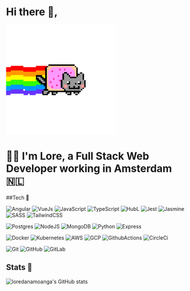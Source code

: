 # Hi there 👋, 
<div  style="max-width: 300px">
<img src="https://raw.githubusercontent.com/loredanamoanga/loredanamoanga/main/assets/PYh.gif">
</div>

 # 👩‍💻 I'm Lore, a Full Stack Web Developer working in Amsterdam 🇳🇱


##Tech 🍬

![Angular](https://img.shields.io/badge/ANGULAR-DD0031.svg?&style=flat&logo=angular&logoColor=white)
![VueJs](https://img.shields.io/badge/-VueJs-41B883.svg?&style=flat&logo=vuedotjs&logoColor=white)
![JavaScript](https://img.shields.io/badge/JAVASCRIPT-323330.svg?&style=flat&logo=javascript&logoColor=%23F7DF1E)
![TypeScript](https://img.shields.io/badge/TYPESCRIPT-%23007ACC.svg?&style=flat&logo=typescript&logoColor=white)
![HubL](https://img.shields.io/badge/HubL-FF7A59.svg?&style=flat&logo=hubspot&logoColor=white)
![Jest](https://img.shields.io/badge/Jest-C21325.svg?&style=flat&logo=jest&logoColor=white)
![Jasmine](https://img.shields.io/badge/Jasmine-8A4182.svg?&style=flat&logo=jasmine&logoColor=white)
![SASS](https://img.shields.io/badge/SASS-CC6699.svg?&style=flat&logo=sass&logoColor=white)
![TailwindCSS](https://img.shields.io/badge/TailwindCSS-41B883.svg?&style=flat&logo=tailwindcss&logoColor=white)

![Postgres](https://img.shields.io/badge/POSTGRES-%23316192.svg?&style=flat&logo=postgresql&logoColor=white)
![NodeJS](https://img.shields.io/badge/NODEJS-339933.svg?&style=flat&logo=node.js&logoColor=white)
![MongoDB](https://img.shields.io/badge/MONGODB-47A248.svg?&style=flat&logo=mongodb&logoColor=white)
![Python](https://img.shields.io/badge/PYTHON-3776AB.svg?&style=flat&logo=python&logoColor=white)
![Express](https://img.shields.io/badge/Express-3776AB.svg?&style=flat&logo=express&logoColor=white)

![Docker](https://img.shields.io/badge/DOCKER-2496ED.svg?&style=flat&logo=docker&logoColor=white)
![Kubernetes](https://img.shields.io/badge/KUBERNETES-326CE5.svg?&style=flat&logo=kubernetes&logoColor=white)
![AWS](https://img.shields.io/badge/AMAZON%20AWS-232F3E.svg?&style=flat&logo=amazon-aws&logoColor=white)
![GCP](https://img.shields.io/badge/GOOGLE%20CLOUD-4285F4.svg?&style=flat&logo=google-cloud&logoColor=white)
![GithubActions](https://img.shields.io/badge/GITHUB%20ACTIONS-2088FF.svg?&style=flat&logo=github-actions&logoColor=white)
![CircleCi](https://img.shields.io/badge/CircleCi-343434.svg?&style=flat&logo=circleci&logoColor=white)


![Git](https://img.shields.io/badge/GIT-%23F05033.svg?&style=flat&logo=git&logoColor=white)
![GitHub](https://img.shields.io/badge/GITHUB-%23121011.svg?&style=flat&logo=github&logoColor=white)
![GitLab](https://img.shields.io/badge/GITLAB-%23181717.svg?&style=flat&logo=gitlab&logoColor=white)

## Stats 🍭

![loredanamoanga's GitHub stats](https://github-readme-stats.vercel.app/api?username=loredanamoanga&count_private=true&show_icons=true&hide=stars&theme=dracula)

